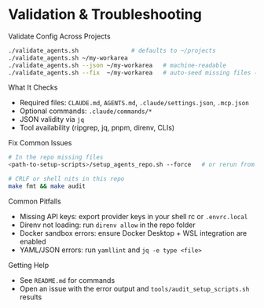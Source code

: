 # Validation & Troubleshooting

Validate Config Across Projects
```bash
./validate_agents.sh               # defaults to ~/projects
./validate_agents.sh ~/my-workarea
./validate_agents.sh --json ~/my-workarea   # machine-readable
./validate_agents.sh --fix  ~/my-workarea   # auto-seed missing files (no overwrite)
```

What It Checks
- Required files: `CLAUDE.md`, `AGENTS.md`, `.claude/settings.json`, `.mcp.json`
- Optional commands: `.claude/commands/*`
- JSON validity via `jq`
- Tool availability (ripgrep, jq, pnpm, direnv, CLIs)

Fix Common Issues
```bash
# In the repo missing files
<path-to-setup-scripts>/setup_agents_repo.sh --force   # or rerun from this repo: ./setup_agents_repo.sh

# CRLF or shell nits in this repo
make fmt && make audit
```

Common Pitfalls
- Missing API keys: export provider keys in your shell rc or `.envrc.local`
- Direnv not loading: run `direnv allow` in the repo folder
- Docker sandbox errors: ensure Docker Desktop + WSL integration are enabled
- YAML/JSON errors: run `yamllint` and `jq -e type <file>`

Getting Help
- See `README.md` for commands
- Open an issue with the error output and `tools/audit_setup_scripts.sh` results

